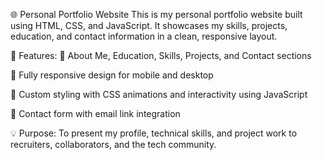 🌐 Personal Portfolio Website
This is my personal portfolio website built using HTML, CSS, and JavaScript. It showcases my skills, projects, education, and contact information in a clean, responsive layout.

🔧 Features:
📄 About Me, Education, Skills, Projects, and Contact sections

📱 Fully responsive design for mobile and desktop

🎨 Custom styling with CSS animations and interactivity using JavaScript

📨 Contact form with email link integration

💡 Purpose:
To present my profile, technical skills, and project work to recruiters, collaborators, and the tech community.
